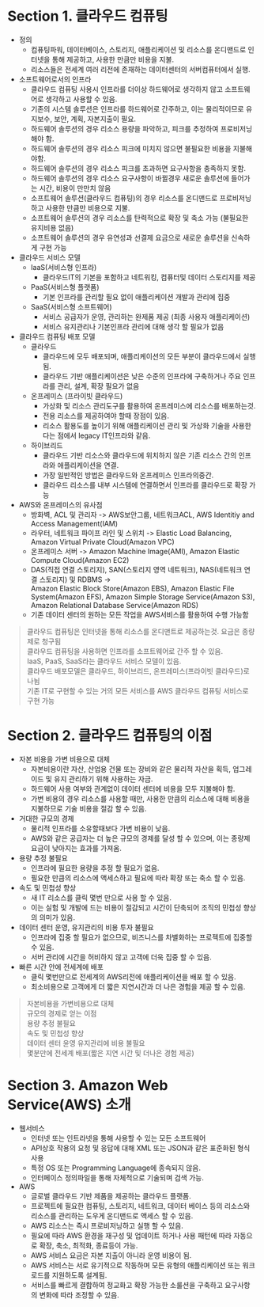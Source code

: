 # Section 1. 클라우드 컴퓨팅
- 정의
  - 컴퓨팅파워, 데이터베이스, 스토리지, 애플리케이션 및 리소스를 온디맨드로 인터넷을 통해 제공하고, 사용한 만큼만 비용을 지불.
  - 리소스들은  전세계 여러 리전에 존재하는 데이터센터의 서버컴퓨터에서 실행.
- 소프트웨어로서의 인프라
  - 클라우드 컴퓨팅 사용시 인프라를 더이상 하드웨어로 생각하지 않고 소프트웨어로 생각하고 사용할 수 있음.
  - 기존의 시스템 솔루션은 인프라를 하드웨어로 간주하고, 이는 물리적이므로 유지보수, 보안, 계획, 자본지출이 필요.
  - 하드웨어 솔루션의 경우 리소스 용량을 파악하고, 피크를 추정하여 프로비저닝 해야 함.
  - 하드웨어 솔루션의 경우 리소스 피크에 미치지 않으면 불필요한 비용을 지불해야함.
  - 하드웨어 솔루션의 경우 리소스 피크를 초과하면 요구사항을 충족하지 못함.
  - 하드웨어 솔루션의 경우 리소스 요구사항이 바뀔경우 새로운 솔루션에 들어가는 시간, 비용이 만만치 않음
  - 소프트웨어 솔루션(클라우드 컴퓨팅)의 경우 리소스를 온디맨드로 프로비저닝하고 사용한 만큼만 비용으로 지불.
  - 소프트웨어 솔루션의 경우 리소스를 탄력적으로 확장 및 축소 가능 (불필요한 유지비용 없음)
  - 소프트웨어 솔루션의 경우 유연성과 선결제 요금으로 새로운 솔루션을 신속하게 구현 가능
- 클라우드 서비스 모델
  - IaaS(서비스형 인프라)
    - 클라우드IT의 기본을 포함하고 네트워킹, 컴퓨터및 데이터 스토리지를 제공
  - PaaS(서비스형 플랫폼)
    - 기본  인프라를 관리할 필요 없이 애플리케이션 개발과 관리에 집중
  - SaaS(서비스형 소프트웨어)
    - 서비스 공급자가 운영, 관리하는 완제품 제공 (최종 사용자 애플리케이션)
    - 서비스 유지관리나 기본인프라 관리에 대해 생각 할 필요가 없음
- 클라우드 컴퓨팅 배포 모델
  - 클라우드
    - 클라우드에 모두 배포되며, 애플리케이션의 모든 부분이 클라우드에서 실행 됨.
    - 클라우드 기반 애플리케이션은 낮은 수준의 인프라에 구축하거나 주요 인프라를 관리, 설계, 확장 필요가 없음
  - 온프레미스 (프라이빗 클라우드)
    - 가상화 및 리소스 관리도구를 활용하여 온프레미스에 리소스를 배포하는것.
    - 전용 리소스를 제공하여야 할때 장점이 있음.
    - 리소스 활용도를 높이기 위해 애플리케이션 관리 및 가상화 기술을 사용한다는 점에서 legacy IT인프라와 같음.
  - 하이브리드
    - 클라우드 기반 리소스와 클라우드에 위치하지 않은 기존 리소스 간의 인프라와 애플리케이션을 연결.
    - 가장 일반적인 방법은 클라우드와 온프레미스 인프라의중간.
    - 클라우드 리소스를 내부 시스템에 연결하면서 인프라를 클라우드로 확장 가능
- AWS와 온프레미스의 유사점
  - 방화벽, ACL 및 관리자 -> AWS보안그룹, 네트워크ACL, AWS Identitiy and Access Management(IAM)
  - 라우터, 네트워크 파이프 라인 및 스위치 -> Elastic Load Balancing, Amazon Virtual Private Cloud(Amazon VPC)
  - 온프레미스 서버 -> Amazon Machine Image(AMI), Amazon Elastic Compute Cloud(Amazon EC2)
  - DAS(직접 연결 스토리지), SAN(스토리지 영역 네트워크), NAS(네트워크 연결 스토리지) 및 RDBMS -><br>Amazon Elastic Block Store(Amazon EBS), Amazon Elastic File System(Amazon EFS), Amazon Simple Storage Service(Amazon S3), Amazon Relational Database Service(Amazon RDS)
  - 기존 데이터 센터의 원하는 모든 작업을 AWS서비스를 활용하여 수행 가능함
> 클라우드 컴퓨팅은 인터넷을 통해 리소스를 온디맨트로 제공하는것. 요금은 종량제로 청구됨<br>
> 클라우드 컴퓨팅을 사용하면 인프라를 소프트웨어로 간주 할 수 있음.<br>
> IaaS, PaaS, SaaS라는 클라우드 서비스 모델이 있음.<br>
> 클라우드 배포모델은 클라우드, 하이브리드, 온프레미스(프라이빗 클라우드)로 나뉨<br>
> 기존 IT로 구현할 수 있는 거의 모든 서비스를 AWS 클라우드 컴퓨팅 서비스로 구현 가능
# Section 2. 클라우드 컴퓨팅의 이점
- 자본 비용을 가변 비용으로 대체
  - 자본비용이란 자산, 산업용 건물 또는 장비와 같은 물리적 자산을 획득, 업그레이드 및 유지 관리하기 위해 사용하는 자금.
  - 하드웨어 사용 여부와 관계없이 데이터 센터에 비용을 모두 지불해야 함.
  - 가변 비용의 경우 리소스를 사용할 때만, 사용한 만큼의 리소스에 대해 비용을 지불하므로 기술 비용을 절감 할 수 있음.
- 거대한 규모의 경제
  - 물리적 인프라를 소유할때보다 가변 비용이 낮음.
  - AWS와 같은 공급자는 더 높은 규모의 경제를 달성 할 수 있으며, 이는 종량제 요금이 낮아지는 효과를 가져옴.
- 용량 추정 불필요
  - 인프라에 필요한 용량을 추정 할 필요가 없음.
  - 필요한 만큼의 리소스에 액세스하고 필요에 따라 확장 또는 축소 할 수 있음.
- 속도 및 민첩성 향상
  - 새 IT 리소스를 클릭 몇번 만으로 사용 할 수 있음.
  - 이는 실험 및 개발에 드는 비용이 절감되고 시간이 단축되어 조직의 민첩성 향상의 의미가 있음.
- 데이터 센터 운영, 유지관리의 비용 투자 불필요
  - 인프라에 집중 할 필요가 없으므로, 비즈니스를 차별화하는 프로젝트에 집중할 수 있음.
  - 서버 관리에 시간을 허비하지 않고 고객에 더욱 집중 할 수 있음.
- 빠른 시간 안에 전세계에 배포
  - 클릭 몇번만으로 전세계의 AWS리전에 애플리케이션을 배포 할 수 있음.
  - 최소비용으로 고객에게 더 짧은 지연시간과 더 나은 경험을 제공 할 수 있음.
> 자본비용을 가변비용으로 대체<br>
> 규모의 경제로 얻는 이점<br>
> 용량 추정 불필요<br>
> 속도 및 민첩성 향상<br>
> 데이터 센터 윤영 유지관리에 비용 불필요<br>
> 몇분만에 전세계 배포(짧은 지연 시간 및 더나은 경험 제공)
# Section 3. Amazon Web Service(AWS) 소개
- 웹서비스
  - 인터넷 또는 인트라넷을 통해 사용할 수 있는 모든 소프트웨어
  - API상호 작용의 요청 및 응답에 대해 XML 또는 JSON과 같은 표준화된 형식 사용
  - 특정 OS 또는 Programming Language에 종속되지 않음.
  - 인터페이스 정의파일을 통해 자체적으로 기술되며 검색 가능.
- AWS
  - 글로벌 클라우드 기반 제품을 제공하는 클라우드 플랫폼.
  - 프로젝트에 필요한 컴퓨팅, 스토리지, 네트워크, 데이터 베이스 등의 리소스와 리소스를 관리하는 도우게 온디맨드로 액세스 할 수 있음.
  - AWS 리소스는 즉시 프로비저닝하고 실행 할 수 있음.
  - 필요에 따라 AWS 환경을 재구성 및 업데이트 하거나 사용 패턴에 따라 자동으로 확장, 축소, 최적화, 종료등이 가능.
  - AWS 서비스 요금은 자본 지출이 아니라 운영 비용이 됨.
  - AWS 서비스는 서로 유기적으로 작동하며 모든 유형의 애플리케이션 또는 워크로드를 지원하도록 설계됨.
  - 서비스를 빠르게 결합하여 정교화고 확장 가능한 소룰션을 구축하고 요구사항의 변화에 따라 조정할 수 있음.
  